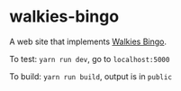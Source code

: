 # walkies-bingo

A web site that implements [Walkies Bingo](https://twitter.com/IndagoYt/status/1363332508448935937).

To test: `yarn run dev`, go to `localhost:5000`

To build: `yarn run build`, output is in `public`
